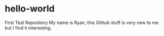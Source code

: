 # hello-world
First Test Repository
My name is Ryan, this Github stuff is very new to me but I find it interesting. 
